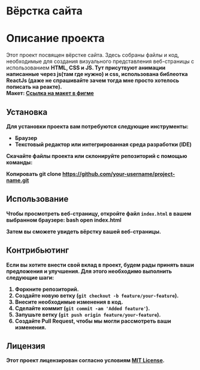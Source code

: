 # Вёрстка сайта
# Описание проекта

Этот проект посвящен вёрстке сайта. Здесь собраны файлы и код, необходимые для создания визуального представления веб-страницы с использованием <strong>HTML<strong/>, <strong>CSS<strong/> и <strong>JS<strong/>.
Тут присутвуют анимации написанные через js(там где нужно) и css, использована библеотка <strong>ReactJs<strong/> (даже не спрашивайте зачем тогда мне просто хотелось пописать на реакте).<br/>
Макет: <a href="[https://www.figma.com/file/zjh38OZZn2JYBrUKrVvfWW/Createx-Marathon---info-(Copy)?type=design&node-id=0-1&mode=design](https://www.figma.com/file/VefRPNfL7syS92Ah131AVN/Client-first-Template-10---Church-(Community)-(Copy)?type=design&node-id=0-1&mode=design)">Ссылка на макет в фигме<a/>

## Установка

Для установки проекта вам потребуются следующие инструменты:

- Браузер
- Текстовый редактор или интегрированная среда разработки (IDE)

Скачайте файлы проекта или склонируйте репозиторий с помощью команды:

Копировать
git clone https://github.com/your-username/project-name.git

## Использование

Чтобы просмотреть веб-страницу, откройте файл `index.html` в вашем выбранном браузере:
bash
open index.html

Затем вы сможете увидеть вёрстку вашей веб-страницы.

## Контрибьютинг

Если вы хотите внести свой вклад в проект, будем рады принять ваши предложения и улучшения. Для этого необходимо выполнить следующие шаги:

1. Форкните репозиторий.
2. Создайте новую ветку (`git checkout -b feature/your-feature`).
3. Внесите необходимые изменения в код.
4. Сделайте коммит (`git commit -am 'Added feature'`).
5. Запушьте ветку (`git push origin feature/your-feature`).
6. Создайте Pull Request, чтобы мы могли рассмотреть ваши изменения.

## Лицензия

Этот проект лицензирован согласно условиям [MIT License](LICENSE).
